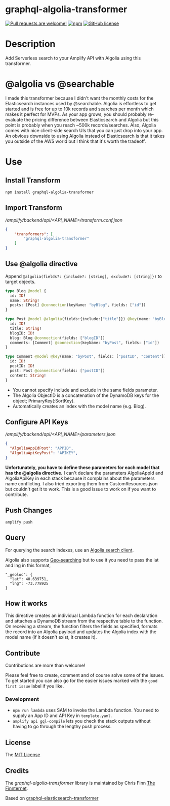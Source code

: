 # graphql-algolia-transformer

[![Pull requests are welcome!](https://img.shields.io/badge/PRs-welcome-brightgreen)](#contribute-)
[![npm](https://img.shields.io/npm/v/graphql-algolia-transformer)](https://www.npmjs.com/package/graphql-algolia-transformer)
[![GitHub license](https://img.shields.io/github/license/thefinnomenon/graphql-algolia-transformer)](https://github.com/thefinnomenon/graphql-algolia-transformer/blob/master/LICENSE)

# Description
Add Serverless search to your Amplify API with Algolia using this transformer.

# @algolia vs @searchable
I made this transformer because I didn't want the monthly costs for the Elasticsearch instances used by @searchable. Algolia is effortless to get started and is free for up to 10k records and searches per month which makes it perfect for MVPs. As your app grows, you should probably re-evaluate the pricing difference between Elasticsearch and Algolia but this point is probably when you reach ~500k records/searches. Also, Algolia comes with nice client-side search UIs that you can just drop into your app. An obvious downside to using Algolia instead of Elasticsearch is that it takes you outside of the AWS world but I think that it's worth the tradeoff.

# Use
## Install Transform

`npm install graphql-algolia-transformer`

## Import Transform

*/amplify/backend/api/<API_NAME>/transform.conf.json*

```json
{
    "transformers": [
        "graphql-algolia-transformer"
    ]
}
```

## Use @algolia directive

Append `@algolia(fields?: {include?: [string], exclude?: [string]})` to target objects.

```graphql
type Blog @model {
  id: ID!
  name: String!
  posts: [Post] @connection(keyName: "byBlog", fields: ["id"])
}

type Post @model @algolia(fields:{include:["title"]}) @key(name: "byBlog", fields: ["blogID"]) {
  id: ID!
  title: String!
  blogID: ID!
  blog: Blog @connection(fields: ["blogID"])
  comments: [Comment] @connection(keyName: "byPost", fields: ["id"])
}

type Comment @model @key(name: "byPost", fields: ["postID", "content"]) {
  id: ID!
  postID: ID!
  post: Post @connection(fields: ["postID"])
  content: String!
}
```

- You cannot specify include and exclude in the same fields parameter.
- The Algolia ObjectID is a concatenation of the DynamoDB keys for the object; PrimaryKey(:SortKey).
- Automatically creates an index with the model name (e.g. Blog).

## Configure API Keys
*/amplify/backend/api/<API_NAME>/parameters.json*

```json
{
  "AlgoliaAppIdPost": "APPID",
  "AlgoliaApiKeyPost": "APIKEY",
}
```

**Unfortunately, you have to define these parameters for each model that has the @algolia directive.** I can't declare the parameters AlgoliaAppId and AlgoliaApiKey in each stack because it complains about the parameters name conflicting. I also tried exporting them from CustomResources.json but couldn't get it to work. This is a good issue to work on if you want to contribute.

## Push Changes
`amplify push`

## Query
For querying the search indexes, use an [Algolia search client](https://www.algolia.com/developers/#integrations).

Algolia also supports [Geo-searching](https://www.algolia.com/doc/guides/building-search-ui/ui-and-ux-patterns/geo-search/react/) but to use it you need to pass the lat and lng in this format,

```
"_geoloc": {
  "lat": 40.639751,
  "lng": -73.778925
}
```

## How it works
This directive creates an individual Lambda function for each declaration and attaches a DynamoDB stream from the respective table to the function. On receiving a stream, the function filters the fields as specified, formats the record into an Algolia payload and updates the Algolia index with the model name (if it doesn't exist, it creates it).

## Contribute
Contributions are more than welcome!

Please feel free to create, comment and of course solve some of the issues. To get started you can also go for the easier issues marked with the `good first issue` label if you like.

### Development
- `npm run lambda` uses SAM to invoke the Lambda function. You need to supply an App ID and API Key in `template.yaml`.
- `amplify api gql-compile` lets you check the stack outputs without having to go through the lengthy push process.

## License
The [MIT License](LICENSE)

## Credits

The _graphql-algolia-transformer_ library is maintained by Chris Finn [The Finnternet](https://thefinnternet.com).

Based on [graphql-elasticsearch-transformer](https://github.com/aws-amplify/amplify-cli/tree/master/packages/graphql-elasticsearch-transformer)
